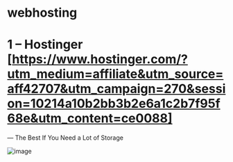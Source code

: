 # webhosting

# 1 – Hostinger [https://www.hostinger.com/?utm_medium=affiliate&utm_source=aff42707&utm_campaign=270&session=10214a10b2bb3b2e6a1c2b7f95f68e&utm_content=ce0088]
   — The Best If You Need a Lot of Storage

   
   ![image](https://github.com/jerrycruzmail/webhosting/assets/169523598/ed695788-bc74-4355-bd13-bfb0b6ff3893)

